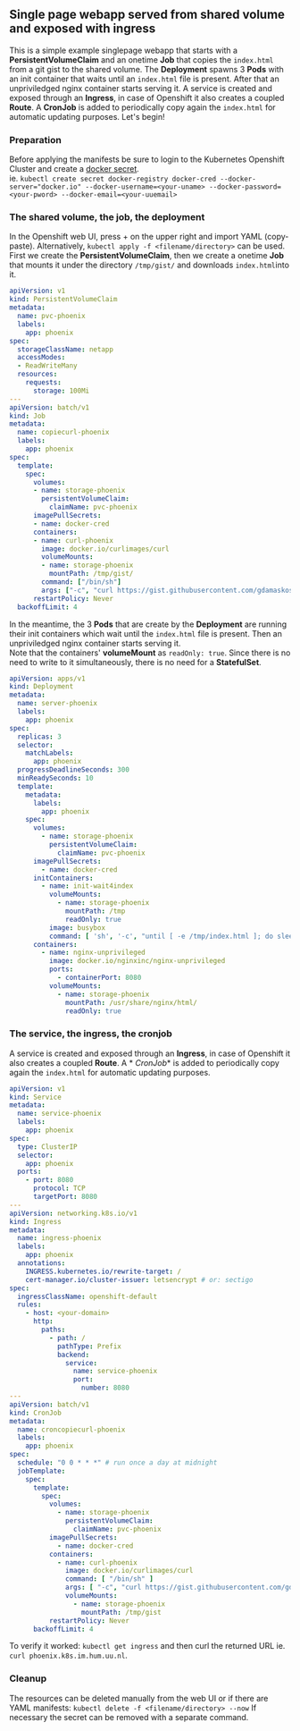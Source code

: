 ## Single page webapp served from shared volume and exposed with ingress

This is a simple example singlepage webapp that starts with a **PersistentVolumeClaim** and an onetime **Job** that
copies the `index.html` from a git gist to the shared volume. The **Deployment** spawns 3 **Pods** with an init
container that waits until an `index.html` file is present.
After that an unpriviledged nginx container starts serving it. A service is created and exposed through an **Ingress**,
in case of Openshift it also creates a coupled **Route**. A **CronJob** is added to periodically copy again the
`index.html` for automatic updating purposes.
Let's begin!

### Preparation

Before applying the manifests be sure to login to the Kubernetes Openshift Cluster and create
a <a href="https://kubernetes.io/docs/tasks/configure-pod-container/pull-image-private-registry/" target="_blank">docker secret</a>.  
ie.
`kubectl create secret docker-registry docker-cred --docker-server="docker.io" --docker-username=<your-uname> --docker-password=<your-pword> --docker-email=<your-uuemail>`

### The shared volume, the job, the deployment

In the Openshift web UI, press + on the upper right and import YAML (copy-paste). Alternatively,
`kubectl apply -f <filename/directory>` can be used.
First we create the **PersistentVolumeClaim**, then we create a onetime **Job** that mounts it under the directory
`/tmp/gist/` and downloads `index.html`into it.

```yaml
apiVersion: v1
kind: PersistentVolumeClaim
metadata:
  name: pvc-phoenix
  labels:
    app: phoenix
spec:
  storageClassName: netapp
  accessModes:
  - ReadWriteMany
  resources:
    requests:
      storage: 100Mi
---
apiVersion: batch/v1
kind: Job
metadata:
  name: copiecurl-phoenix
  labels:
    app: phoenix
spec:
  template:
    spec:
      volumes:
      - name: storage-phoenix
        persistentVolumeClaim:
          claimName: pvc-phoenix
      imagePullSecrets:
      - name: docker-cred
      containers:
      - name: curl-phoenix
        image: docker.io/curlimages/curl
        volumeMounts:
        - name: storage-phoenix
          mountPath: /tmp/gist/
        command: ["/bin/sh"]
        args: ["-c", "curl https://gist.githubusercontent.com/gdamaskos/f1a8ee5cffa83f51fed45680c310c9ad/raw/index.html -o /tmp/gist/index.html;"]
      restartPolicy: Never
  backoffLimit: 4
```

In the meantime, the 3 **Pods** that are create by the **Deployment** are running their init containers which wait until
the `index.html` file is present. Then an unpriviledged nginx container starts serving it. \
Note that the containers' **volumeMount** as `readOnly: true`. Since there is no need to write to it simultaneously,
there is no need for a **StatefulSet**.

```yaml
apiVersion: apps/v1
kind: Deployment
metadata:
  name: server-phoenix
  labels:
    app: phoenix
spec:
  replicas: 3
  selector:
    matchLabels:
      app: phoenix
  progressDeadlineSeconds: 300
  minReadySeconds: 10
  template:
    metadata:
      labels:
        app: phoenix
    spec:
      volumes:
        - name: storage-phoenix
          persistentVolumeClaim:
            claimName: pvc-phoenix
      imagePullSecrets:
        - name: docker-cred
      initContainers:
        - name: init-wait4index
          volumeMounts:
            - name: storage-phoenix
              mountPath: /tmp
              readOnly: true
          image: busybox
          command: [ 'sh', '-c', "until [ -e /tmp/index.html ]; do sleep 1; done; echo index.html exists" ]
      containers:
        - name: nginx-unprivileged
          image: docker.io/nginxinc/nginx-unprivileged
          ports:
            - containerPort: 8080
          volumeMounts:
            - name: storage-phoenix
              mountPath: /usr/share/nginx/html/
              readOnly: true
```

### The service, the ingress, the cronjob

A service is created and exposed through an **Ingress**, in case of Openshift it also creates a coupled **Route**. A *
*CronJob** is added to periodically copy again the `index.html` for automatic updating purposes.

```yaml
apiVersion: v1
kind: Service
metadata:
  name: service-phoenix
  labels:
    app: phoenix
spec:
  type: ClusterIP
  selector:
    app: phoenix
  ports:
    - port: 8080
      protocol: TCP
      targetPort: 8080
---
apiVersion: networking.k8s.io/v1
kind: Ingress
metadata:
  name: ingress-phoenix
  labels:
    app: phoenix
  annotations:
    INGRESS.kubernetes.io/rewrite-target: /
    cert-manager.io/cluster-issuer: letsencrypt # or: sectigo
spec:
  ingressClassName: openshift-default
  rules:
    - host: <your-domain>
      http:
        paths:
          - path: /
            pathType: Prefix
            backend:
              service:
                name: service-phoenix
                port:
                  number: 8080
---
apiVersion: batch/v1
kind: CronJob
metadata:
  name: croncopiecurl-phoenix
  labels:
    app: phoenix
spec:
  schedule: "0 0 * * *" # run once a day at midnight
  jobTemplate:
    spec:
      template:
        spec:
          volumes:
            - name: storage-phoenix
              persistentVolumeClaim:
                claimName: pvc-phoenix
          imagePullSecrets:
            - name: docker-cred
          containers:
            - name: curl-phoenix
              image: docker.io/curlimages/curl
              command: [ "/bin/sh" ]
              args: [ "-c", "curl https://gist.githubusercontent.com/gdamaskos/f1a8ee5cffa83f51fed45680c310c9ad/raw/index.html -o /tmp/gist/index.html;" ]
              volumeMounts:
                - name: storage-phoenix
                  mountPath: /tmp/gist
          restartPolicy: Never
      backoffLimit: 4
```
To verify it worked: `kubectl get ingress` and then curl the returned URL ie. `curl phoenix.k8s.im.hum.uu.nl`.

### Cleanup

The resources can be deleted manually from the web UI or if there are YAML manifests:
`kubectl delete -f <filename/directory> --now`
If necessary the secret can be removed with a separate command.
